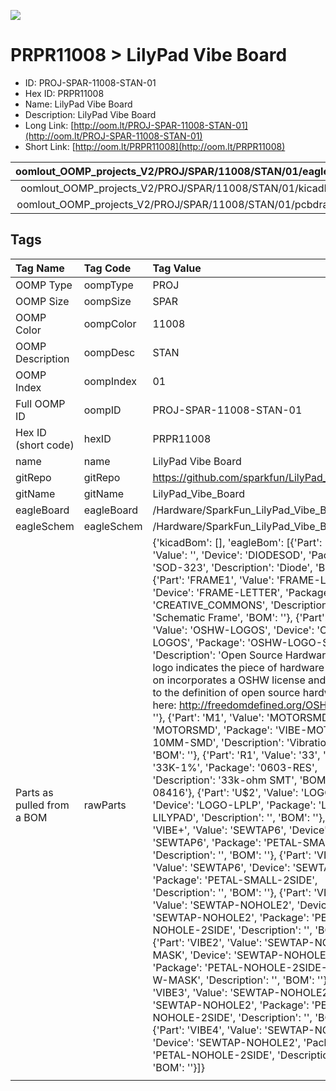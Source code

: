 


  
![][im]
# PRPR11008 > LilyPad Vibe Board

- ID: PROJ-SPAR-11008-STAN-01
- Hex ID: PRPR11008
- Name: LilyPad Vibe Board
- Description: LilyPad Vibe Board
- Long Link: [http://oom.lt/PROJ-SPAR-11008-STAN-01](http://oom.lt/PROJ-SPAR-11008-STAN-01)
- Short Link: [http://oom.lt/PRPR11008](http://oom.lt/PRPR11008)
  

|oomlout_OOMP_projects_V2/PROJ/SPAR/11008/STAN/01/eagleImage.png|oomlout_OOMP_projects_V2/PROJ/SPAR/11008/STAN/01/eagleSchemImage.png|oomlout_OOMP_projects_V2/PROJ/SPAR/11008/STAN/01/kicadPcb3dFront.png|oomlout_OOMP_projects_V2/PROJ/SPAR/11008/STAN/01/kicadPcb3dBack.png|
| :---: | :---: | :---: | :---: |
|oomlout_OOMP_projects_V2/PROJ/SPAR/11008/STAN/01/kicadPcb3d.png|oomlout_OOMP_projects_V2/PROJ/SPAR/11008/STAN/01/bomBack.png|oomlout_OOMP_projects_V2/PROJ/SPAR/11008/STAN/01/bomFront.png|oomlout_OOMP_projects_V2/PROJ/SPAR/11008/STAN/01/pcbdraw.svg|
|oomlout_OOMP_projects_V2/PROJ/SPAR/11008/STAN/01/pcbdrawBack.svg||||

## Tags
  

|Tag Name|Tag Code|Tag Value|
| :--- | :--- | :--- |
|OOMP Type|oompType|PROJ|
|OOMP Size|oompSize|SPAR|
|OOMP Color|oompColor|11008|
|OOMP Description|oompDesc|STAN|
|OOMP Index|oompIndex|01|
|Full OOMP ID|oompID|PROJ-SPAR-11008-STAN-01|
|Hex ID (short code)|hexID|PRPR11008|
|name|name|LilyPad Vibe Board|
|gitRepo|gitRepo|https://github.com/sparkfun/LilyPad_Vibe_Board|
|gitName|gitName|LilyPad_Vibe_Board|
|eagleBoard|eagleBoard|/Hardware/SparkFun_LilyPad_Vibe_Board.brd|
|eagleSchem|eagleSchem|/Hardware/SparkFun_LilyPad_Vibe_Board.sch|
|Parts as pulled from a BOM|rawParts|{'kicadBom': [], 'eagleBom': [{'Part': 'D1', 'Value': '', 'Device': 'DIODESOD', 'Package': 'SOD-323', 'Description': 'Diode', 'BOM': ''}, {'Part': 'FRAME1', 'Value': 'FRAME-LETTER', 'Device': 'FRAME-LETTER', 'Package': 'CREATIVE_COMMONS', 'Description': 'Schematic Frame', 'BOM': ''}, {'Part': 'LOGO1', 'Value': 'OSHW-LOGOS', 'Device': 'OSHW-LOGOS', 'Package': 'OSHW-LOGO-S', 'Description': 'Open Source Hardware Logo This logo indicates the piece of hardware it is found on incorporates a OSHW license and/or adheres to the definition of open source hardware found here: http://freedomdefined.org/OSHW', 'BOM': ''}, {'Part': 'M1', 'Value': 'MOTORSMD', 'Device': 'MOTORSMD', 'Package': 'VIBE-MOTOR-10MM-SMD', 'Description': 'Vibration Motor', 'BOM': ''}, {'Part': 'R1', 'Value': '33', 'Device': '33K-1%', 'Package': '0603-RES', 'Description': '33k-ohm SMT', 'BOM': 'RES-08416'}, {'Part': 'U$2', 'Value': 'LOGO-LPLP', 'Device': 'LOGO-LPLP', 'Package': 'LOGO-LILYPAD', 'Description': '', 'BOM': ''}, {'Part': 'VIBE+', 'Value': 'SEWTAP6', 'Device': 'SEWTAP6', 'Package': 'PETAL-SMALL-2SIDE', 'Description': '', 'BOM': ''}, {'Part': 'VIBE-', 'Value': 'SEWTAP6', 'Device': 'SEWTAP6', 'Package': 'PETAL-SMALL-2SIDE', 'Description': '', 'BOM': ''}, {'Part': 'VIBE1', 'Value': 'SEWTAP-NOHOLE2', 'Device': 'SEWTAP-NOHOLE2', 'Package': 'PETAL-NOHOLE-2SIDE', 'Description': '', 'BOM': ''}, {'Part': 'VIBE2', 'Value': 'SEWTAP-NOHOLEW-MASK', 'Device': 'SEWTAP-NOHOLEW-MASK', 'Package': 'PETAL-NOHOLE-2SIDE-SPECIAL-W-MASK', 'Description': '', 'BOM': ''}, {'Part': 'VIBE3', 'Value': 'SEWTAP-NOHOLE2', 'Device': 'SEWTAP-NOHOLE2', 'Package': 'PETAL-NOHOLE-2SIDE', 'Description': '', 'BOM': ''}, {'Part': 'VIBE4', 'Value': 'SEWTAP-NOHOLE2', 'Device': 'SEWTAP-NOHOLE2', 'Package': 'PETAL-NOHOLE-2SIDE', 'Description': '', 'BOM': ''}]}|
||||



[im]: PROJ/SPAR/11008/STAN/01/kicadPcb3d_450.png

